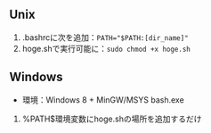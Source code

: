## Unix
1. .bashrcに次を追加：`PATH="$PATH:[dir_name]"`
2. hoge.shで実行可能に：`sudo chmod +x hoge.sh`

## Windows
+ 環境：Windows 8 + MinGW/MSYS bash.exe
1. %PATH$環境変数にhoge.shの場所を追加するだけ

